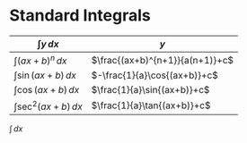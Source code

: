 # Standard Integrals

$\int y\,dx$|$y$
---|---
$\int (ax+b)^n \,dx$|$\frac{(ax+b)^{n+1}}{a(n+1)}+c$
$\int \sin{(ax+b)} \,dx$|$-\frac{1}{a}\cos{(ax+b)}+c$
$\int \cos{(ax+b)} \,dx$|$\frac{1}{a}\sin{(ax+b)}+c$
$\int \sec^2{(ax+b)} \,dx$|$\frac{1}{a}\tan{(ax+b)}+c$
$\int  \,dx$